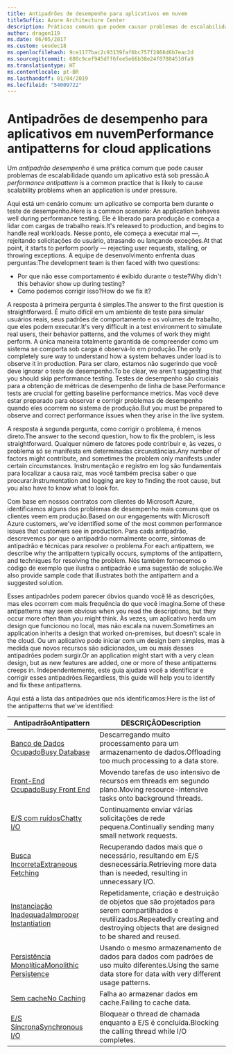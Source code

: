 ```yaml
---
title: Antipadrões de desempenho para aplicativos em nuvem
titleSuffix: Azure Architecture Center
description: Práticas comuns que podem causar problemas de escalabilidade.
author: dragon119
ms.date: 06/05/2017
ms.custom: seodec18
ms.openlocfilehash: 9ce1177bac2c93139faf6bc757f2866d6b7eac2d
ms.sourcegitcommit: 680c9cef945dff6fee5e66b38e24f07804510fa9
ms.translationtype: HT
ms.contentlocale: pt-BR
ms.lasthandoff: 01/04/2019
ms.locfileid: "54009722"
---
```

# <a name="performance-antipatterns-for-cloud-applications"></a><span data-ttu-id="391eb-103">Antipadrões de desempenho para aplicativos em nuvem</span><span class="sxs-lookup"><span data-stu-id="391eb-103">Performance antipatterns for cloud applications</span></span>

<span data-ttu-id="391eb-104">Um *antipadrão desempenho* é uma prática comum que pode causar problemas de escalabilidade quando um aplicativo está sob pressão.</span><span class="sxs-lookup"><span data-stu-id="391eb-104">A *performance antipattern* is a common practice that is likely to cause scalability problems when an application is under pressure.</span></span>

<span data-ttu-id="391eb-105">Aqui está um cenário comum: um aplicativo se comporta bem durante o teste de desempenho.</span><span class="sxs-lookup"><span data-stu-id="391eb-105">Here is a common scenario: An application behaves well during performance testing.</span></span> <span data-ttu-id="391eb-106">Ele é liberado para produção e começa a lidar com cargas de trabalho reais.</span><span class="sxs-lookup"><span data-stu-id="391eb-106">It's released to production, and begins to handle real workloads.</span></span> <span data-ttu-id="391eb-107">Nesse ponto, ele começa a executar mal &mdash;, rejeitando solicitações do usuário, atrasando ou lançando exceções.</span><span class="sxs-lookup"><span data-stu-id="391eb-107">At that point, it starts to perform poorly &mdash; rejecting user requests, stalling, or throwing exceptions.</span></span> <span data-ttu-id="391eb-108">A equipe de desenvolvimento enfrenta duas perguntas:</span><span class="sxs-lookup"><span data-stu-id="391eb-108">The development team is then faced with two questions:</span></span>

- <span data-ttu-id="391eb-109">Por que não esse comportamento é exibido durante o teste?</span><span class="sxs-lookup"><span data-stu-id="391eb-109">Why didn't this behavior show up during testing?</span></span>
- <span data-ttu-id="391eb-110">Como podemos corrigir isso?</span><span class="sxs-lookup"><span data-stu-id="391eb-110">How do we fix it?</span></span>

<span data-ttu-id="391eb-111">A resposta à primeira pergunta é simples.</span><span class="sxs-lookup"><span data-stu-id="391eb-111">The answer to the first question is straightforward.</span></span> <span data-ttu-id="391eb-112">É muito difícil em um ambiente de teste para simular usuários reais, seus padrões de comportamento e os volumes de trabalho, que eles podem executar.</span><span class="sxs-lookup"><span data-stu-id="391eb-112">It's very difficult in a test environment to simulate real users, their behavior patterns, and the volumes of work they might perform.</span></span> <span data-ttu-id="391eb-113">A única maneira totalmente garantida de compreender como um sistema se comporta sob carga é observá-lo em produção.</span><span class="sxs-lookup"><span data-stu-id="391eb-113">The only completely sure way to understand how a system behaves under load is to observe it in production.</span></span> <span data-ttu-id="391eb-114">Para ser claro, estamos não sugerindo que você deve ignorar o teste de desempenho.</span><span class="sxs-lookup"><span data-stu-id="391eb-114">To be clear, we aren't suggesting that you should skip performance testing.</span></span> <span data-ttu-id="391eb-115">Testes de desempenho são cruciais para a obtenção de métricas de desempenho de linha de base.</span><span class="sxs-lookup"><span data-stu-id="391eb-115">Performance tests are crucial for getting baseline performance metrics.</span></span> <span data-ttu-id="391eb-116">Mas você deve estar preparado para observar e corrigir problemas de desempenho quando eles ocorrem no sistema de produção.</span><span class="sxs-lookup"><span data-stu-id="391eb-116">But you must be prepared to observe and correct performance issues when they arise in the live system.</span></span>

<span data-ttu-id="391eb-117">A resposta à segunda pergunta, como corrigir o problema, é menos direto.</span><span class="sxs-lookup"><span data-stu-id="391eb-117">The answer to the second question, how to fix the problem, is less straightforward.</span></span> <span data-ttu-id="391eb-118">Qualquer número de fatores pode contribuir e, às vezes, o problema só se manifesta em determinadas circunstâncias.</span><span class="sxs-lookup"><span data-stu-id="391eb-118">Any number of factors might contribute, and sometimes the problem only manifests under certain circumstances.</span></span> <span data-ttu-id="391eb-119">Instrumentação e registro em log são fundamentais para localizar a causa raiz, mas você também precisa saber o que procurar.</span><span class="sxs-lookup"><span data-stu-id="391eb-119">Instrumentation and logging are key to finding the root cause, but you also have to know what to look for.</span></span>

<span data-ttu-id="391eb-120">Com base em nossos contratos com clientes do Microsoft Azure, identificamos alguns dos problemas de desempenho mais comuns que os clientes veem em produção.</span><span class="sxs-lookup"><span data-stu-id="391eb-120">Based on our engagements with Microsoft Azure customers, we've identified some of the most common performance issues that customers see in production.</span></span> <span data-ttu-id="391eb-121">Para cada antipadrão, descrevemos por que o antipadrão normalmente ocorre, sintomas de antipadrão e técnicas para resolver o problema.</span><span class="sxs-lookup"><span data-stu-id="391eb-121">For each antipattern, we describe why the antipattern typically occurs, symptoms of the antipattern, and techniques for resolving the problem.</span></span> <span data-ttu-id="391eb-122">Nós também fornecemos o código de exemplo que ilustra o antipadrão e uma sugestão de solução.</span><span class="sxs-lookup"><span data-stu-id="391eb-122">We also provide sample code that illustrates both the antipattern and a suggested solution.</span></span>

<span data-ttu-id="391eb-123">Esses antipadrões podem parecer óbvios quando você lê as descrições, mas eles ocorrem com mais frequência do que você imagina.</span><span class="sxs-lookup"><span data-stu-id="391eb-123">Some of these antipatterns may seem obvious when you read the descriptions, but they occur more often than you might think.</span></span> <span data-ttu-id="391eb-124">Às vezes, um aplicativo herda um design que funcionou no local, mas não escala na nuvem.</span><span class="sxs-lookup"><span data-stu-id="391eb-124">Sometimes an application inherits a design that worked on-premises, but doesn't scale in the cloud.</span></span> <span data-ttu-id="391eb-125">Ou um aplicativo pode iniciar com um design bem simples, mas à medida que novos recursos são adicionados, um ou mais desses antipadrões podem surgir.</span><span class="sxs-lookup"><span data-stu-id="391eb-125">Or an application might start with a very clean design, but as new features are added, one or more of these antipatterns creeps in.</span></span> <span data-ttu-id="391eb-126">Independentemente, este guia ajudará você a identificar e corrigir esses antipadrões.</span><span class="sxs-lookup"><span data-stu-id="391eb-126">Regardless, this guide will help you to identify and fix these antipatterns.</span></span>

<span data-ttu-id="391eb-127">Aqui está a lista das antipadrões que nós identificamos:</span><span class="sxs-lookup"><span data-stu-id="391eb-127">Here is the list of the antipatterns that we've identified:</span></span>

| <span data-ttu-id="391eb-128">Antipadrão</span><span class="sxs-lookup"><span data-stu-id="391eb-128">Antipattern</span></span> | <span data-ttu-id="391eb-129">DESCRIÇÃO</span><span class="sxs-lookup"><span data-stu-id="391eb-129">Description</span></span> |
|-------------|-------------|
| <span data-ttu-id="391eb-130">[Banco de Dados Ocupado][BusyDatabase]</span><span class="sxs-lookup"><span data-stu-id="391eb-130">[Busy Database][BusyDatabase]</span></span> | <span data-ttu-id="391eb-131">Descarregando muito processamento para um armazenamento de dados.</span><span class="sxs-lookup"><span data-stu-id="391eb-131">Offloading too much processing to a data store.</span></span> |
| <span data-ttu-id="391eb-132">[Front-End Ocupado][BusyFrontEnd]</span><span class="sxs-lookup"><span data-stu-id="391eb-132">[Busy Front End][BusyFrontEnd]</span></span> | <span data-ttu-id="391eb-133">Movendo tarefas de uso intensivo de recursos em threads em segundo plano.</span><span class="sxs-lookup"><span data-stu-id="391eb-133">Moving resource-intensive tasks onto background threads.</span></span> |
| <span data-ttu-id="391eb-134">[E/S com ruídos][ChattyIO]</span><span class="sxs-lookup"><span data-stu-id="391eb-134">[Chatty I/O][ChattyIO]</span></span> | <span data-ttu-id="391eb-135">Continuamente enviar várias solicitações de rede pequena.</span><span class="sxs-lookup"><span data-stu-id="391eb-135">Continually sending many small network requests.</span></span> |
| <span data-ttu-id="391eb-136">[Busca Incorreta][ExtraneousFetching]</span><span class="sxs-lookup"><span data-stu-id="391eb-136">[Extraneous Fetching][ExtraneousFetching]</span></span> | <span data-ttu-id="391eb-137">Recuperando dados mais que o necessário, resultando em E/S desnecessária.</span><span class="sxs-lookup"><span data-stu-id="391eb-137">Retrieving more data than is needed, resulting in unnecessary I/O.</span></span> |
| <span data-ttu-id="391eb-138">[Instanciação Inadequada][ImproperInstantiation]</span><span class="sxs-lookup"><span data-stu-id="391eb-138">[Improper Instantiation][ImproperInstantiation]</span></span> | <span data-ttu-id="391eb-139">Repetidamente, criação e destruição de objetos que são projetados para serem compartilhados e reutilizados.</span><span class="sxs-lookup"><span data-stu-id="391eb-139">Repeatedly creating and destroying objects that are designed to be shared and reused.</span></span> |
| <span data-ttu-id="391eb-140">[Persistência Monolítica][MonolithicPersistence]</span><span class="sxs-lookup"><span data-stu-id="391eb-140">[Monolithic Persistence][MonolithicPersistence]</span></span> | <span data-ttu-id="391eb-141">Usando o mesmo armazenamento de dados para dados com padrões de uso muito diferentes.</span><span class="sxs-lookup"><span data-stu-id="391eb-141">Using the same data store for data with very different usage patterns.</span></span> |
| <span data-ttu-id="391eb-142">[Sem cache][NoCaching]</span><span class="sxs-lookup"><span data-stu-id="391eb-142">[No Caching][NoCaching]</span></span> | <span data-ttu-id="391eb-143">Falha ao armazenar dados em cache.</span><span class="sxs-lookup"><span data-stu-id="391eb-143">Failing to cache data.</span></span> |
| <span data-ttu-id="391eb-144">[E/S Síncrona][SynchronousIO]</span><span class="sxs-lookup"><span data-stu-id="391eb-144">[Synchronous I/O][SynchronousIO]</span></span> | <span data-ttu-id="391eb-145">Bloquear o thread de chamada enquanto a E/S é concluída.</span><span class="sxs-lookup"><span data-stu-id="391eb-145">Blocking the calling thread while I/O completes.</span></span> |

[BusyDatabase]: ./busy-database/index.md
[BusyFrontEnd]: ./busy-front-end/index.md
[ChattyIO]: ./chatty-io/index.md
[ExtraneousFetching]: ./extraneous-fetching/index.md
[ImproperInstantiation]: ./improper-instantiation/index.md
[MonolithicPersistence]: ./monolithic-persistence/index.md
[NoCaching]: ./no-caching/index.md
[SynchronousIO]: ./synchronous-io/index.md
